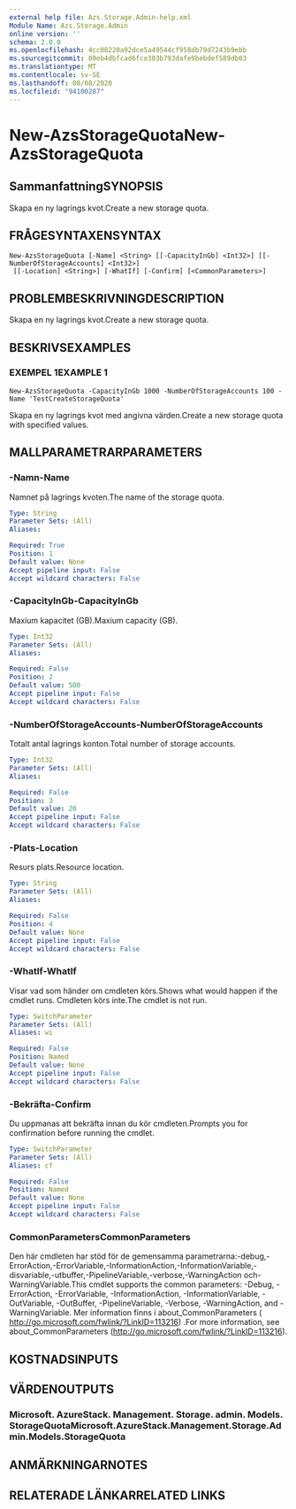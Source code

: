```yaml
---
external help file: Azs.Storage.Admin-help.xml
Module Name: Azs.Storage.Admin
online version: ''
schema: 2.0.0
ms.openlocfilehash: 4cc08220a92dce5a49544cf958db79d7243b9ebb
ms.sourcegitcommit: 09eb4dbfcad6fce303b793dafe9bebdef589db03
ms.translationtype: MT
ms.contentlocale: sv-SE
ms.lasthandoff: 08/08/2020
ms.locfileid: "94100287"
---
```

# <span data-ttu-id="f3689-101">New-AzsStorageQuota</span><span class="sxs-lookup"><span data-stu-id="f3689-101">New-AzsStorageQuota</span></span>

## <span data-ttu-id="f3689-102">Sammanfattning</span><span class="sxs-lookup"><span data-stu-id="f3689-102">SYNOPSIS</span></span>
<span data-ttu-id="f3689-103">Skapa en ny lagrings kvot.</span><span class="sxs-lookup"><span data-stu-id="f3689-103">Create a new storage quota.</span></span>

## <span data-ttu-id="f3689-104">FRÅGESYNTAXEN</span><span class="sxs-lookup"><span data-stu-id="f3689-104">SYNTAX</span></span>

```
New-AzsStorageQuota [-Name] <String> [[-CapacityInGb] <Int32>] [[-NumberOfStorageAccounts] <Int32>]
 [[-Location] <String>] [-WhatIf] [-Confirm] [<CommonParameters>]
```

## <span data-ttu-id="f3689-105">PROBLEMBESKRIVNING</span><span class="sxs-lookup"><span data-stu-id="f3689-105">DESCRIPTION</span></span>
<span data-ttu-id="f3689-106">Skapa en ny lagrings kvot.</span><span class="sxs-lookup"><span data-stu-id="f3689-106">Create a new storage quota.</span></span>

## <span data-ttu-id="f3689-107">BESKRIVS</span><span class="sxs-lookup"><span data-stu-id="f3689-107">EXAMPLES</span></span>

### <span data-ttu-id="f3689-108">EXEMPEL 1</span><span class="sxs-lookup"><span data-stu-id="f3689-108">EXAMPLE 1</span></span>
```
New-AzsStorageQuota -CapacityInGb 1000 -NumberOfStorageAccounts 100 -Name 'TestCreateStorageQuota'
```

<span data-ttu-id="f3689-109">Skapa en ny lagrings kvot med angivna värden.</span><span class="sxs-lookup"><span data-stu-id="f3689-109">Create a new storage quota with specified values.</span></span>

## <span data-ttu-id="f3689-110">MALLPARAMETRAR</span><span class="sxs-lookup"><span data-stu-id="f3689-110">PARAMETERS</span></span>

### <span data-ttu-id="f3689-111">-Namn</span><span class="sxs-lookup"><span data-stu-id="f3689-111">-Name</span></span>
<span data-ttu-id="f3689-112">Namnet på lagrings kvoten.</span><span class="sxs-lookup"><span data-stu-id="f3689-112">The name of the storage quota.</span></span>

```yaml
Type: String
Parameter Sets: (All)
Aliases:

Required: True
Position: 1
Default value: None
Accept pipeline input: False
Accept wildcard characters: False
```

### <span data-ttu-id="f3689-113">-CapacityInGb</span><span class="sxs-lookup"><span data-stu-id="f3689-113">-CapacityInGb</span></span>
<span data-ttu-id="f3689-114">Maxium kapacitet (GB).</span><span class="sxs-lookup"><span data-stu-id="f3689-114">Maxium capacity (GB).</span></span>

```yaml
Type: Int32
Parameter Sets: (All)
Aliases:

Required: False
Position: 2
Default value: 500
Accept pipeline input: False
Accept wildcard characters: False
```

### <span data-ttu-id="f3689-115">-NumberOfStorageAccounts</span><span class="sxs-lookup"><span data-stu-id="f3689-115">-NumberOfStorageAccounts</span></span>
<span data-ttu-id="f3689-116">Totalt antal lagrings konton.</span><span class="sxs-lookup"><span data-stu-id="f3689-116">Total number of storage accounts.</span></span>

```yaml
Type: Int32
Parameter Sets: (All)
Aliases:

Required: False
Position: 3
Default value: 20
Accept pipeline input: False
Accept wildcard characters: False
```

### <span data-ttu-id="f3689-117">-Plats</span><span class="sxs-lookup"><span data-stu-id="f3689-117">-Location</span></span>
<span data-ttu-id="f3689-118">Resurs plats.</span><span class="sxs-lookup"><span data-stu-id="f3689-118">Resource location.</span></span>

```yaml
Type: String
Parameter Sets: (All)
Aliases:

Required: False
Position: 4
Default value: None
Accept pipeline input: False
Accept wildcard characters: False
```

### <span data-ttu-id="f3689-119">-WhatIf</span><span class="sxs-lookup"><span data-stu-id="f3689-119">-WhatIf</span></span>
<span data-ttu-id="f3689-120">Visar vad som händer om cmdleten körs.</span><span class="sxs-lookup"><span data-stu-id="f3689-120">Shows what would happen if the cmdlet runs.</span></span>
<span data-ttu-id="f3689-121">Cmdleten körs inte.</span><span class="sxs-lookup"><span data-stu-id="f3689-121">The cmdlet is not run.</span></span>

```yaml
Type: SwitchParameter
Parameter Sets: (All)
Aliases: wi

Required: False
Position: Named
Default value: None
Accept pipeline input: False
Accept wildcard characters: False
```

### <span data-ttu-id="f3689-122">-Bekräfta</span><span class="sxs-lookup"><span data-stu-id="f3689-122">-Confirm</span></span>
<span data-ttu-id="f3689-123">Du uppmanas att bekräfta innan du kör cmdleten.</span><span class="sxs-lookup"><span data-stu-id="f3689-123">Prompts you for confirmation before running the cmdlet.</span></span>

```yaml
Type: SwitchParameter
Parameter Sets: (All)
Aliases: cf

Required: False
Position: Named
Default value: None
Accept pipeline input: False
Accept wildcard characters: False
```

### <span data-ttu-id="f3689-124">CommonParameters</span><span class="sxs-lookup"><span data-stu-id="f3689-124">CommonParameters</span></span>
<span data-ttu-id="f3689-125">Den här cmdleten har stöd för de gemensamma parametrarna:-debug,-ErrorAction,-ErrorVariable,-InformationAction,-InformationVariable,-disvariable,-utbuffer,-PipelineVariable,-verbose,-WarningAction och-WarningVariable.</span><span class="sxs-lookup"><span data-stu-id="f3689-125">This cmdlet supports the common parameters: -Debug, -ErrorAction, -ErrorVariable, -InformationAction, -InformationVariable, -OutVariable, -OutBuffer, -PipelineVariable, -Verbose, -WarningAction, and -WarningVariable.</span></span> <span data-ttu-id="f3689-126">Mer information finns i about_CommonParameters ( http://go.microsoft.com/fwlink/?LinkID=113216) .</span><span class="sxs-lookup"><span data-stu-id="f3689-126">For more information, see about_CommonParameters (http://go.microsoft.com/fwlink/?LinkID=113216).</span></span>

## <span data-ttu-id="f3689-127">KOSTNADS</span><span class="sxs-lookup"><span data-stu-id="f3689-127">INPUTS</span></span>

## <span data-ttu-id="f3689-128">VÄRDEN</span><span class="sxs-lookup"><span data-stu-id="f3689-128">OUTPUTS</span></span>

### <span data-ttu-id="f3689-129">Microsoft. AzureStack. Management. Storage. admin. Models. StorageQuota</span><span class="sxs-lookup"><span data-stu-id="f3689-129">Microsoft.AzureStack.Management.Storage.Admin.Models.StorageQuota</span></span>

## <span data-ttu-id="f3689-130">ANMÄRKNINGAR</span><span class="sxs-lookup"><span data-stu-id="f3689-130">NOTES</span></span>

## <span data-ttu-id="f3689-131">RELATERADE LÄNKAR</span><span class="sxs-lookup"><span data-stu-id="f3689-131">RELATED LINKS</span></span>
